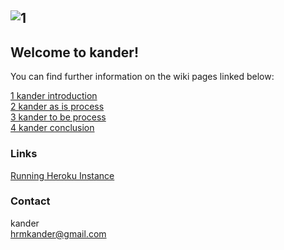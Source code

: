![1](https://user-images.githubusercontent.com/55824459/69340700-5925c100-0c68-11ea-8d8f-6624baf15645.PNG)
---
## Welcome to kander!

You can find further information on the wiki pages linked below: <br/>

[1 kander introduction](https://github.com/DigiBP/DigiBP-KANDER/wiki/1-kander-introduction) <br/>
[2 kander as is process](https://github.com/DigiBP/DigiBP-KANDER/wiki/2-kander-as-is-process) <br/>
[3 kander to be process](https://github.com/DigiBP/DigiBP-KANDER/wiki/3-kander-to-be-process) <br/>
[4 kander conclusion](https://github.com/DigiBP/DigiBP-KANDER/wiki/4-kander-conclusion) <br/>

### Links
[Running Heroku Instance](https://digibp-kander.herokuapp.com)

### Contact 
kander <br/>
hrmkander@gmail.com

